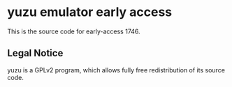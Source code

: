 yuzu emulator early access
=============

This is the source code for early-access 1746.

## Legal Notice

yuzu is a GPLv2 program, which allows fully free redistribution of its source code.